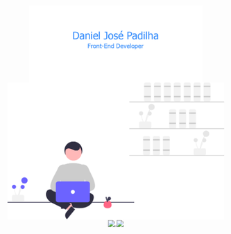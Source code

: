 <p align="center">
  <a href="#">
    <img align="center" width="400" src="logo.jpg" alt="logo />
  </a>
  <a href="#">
     <img align="center" width="500" src="undraw_freelancer.svg" alt="logo />                                                   
  </a>
</p>

<p align="center">
  <a href="https://github.com/danjosepad/github-readme-stats">
    <img
      align="center"
      src="https://github-readme-stats.vercel.app/api/top-langs/?username=danjosepad&layout=compact"
    />
  </a>
  <a href="https://github.com/danjosepad/github-readme-stats">
    <img
      align="center"
      height="165"
      src="https://github-readme-stats.vercel.app/api?username=danjosepad&count_private=true&show_icons=true&custom_title=Github%20Status&hide=issues"
    />
  </a>
</p>

